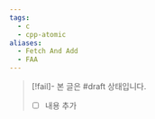 ```yaml
---
tags:
  - c
  - cpp-atomic
aliases:
  - Fetch And Add
  - FAA
---
```

> [!fail]- 본 글은 #draft 상태입니다.
> - [ ] 내용 추가